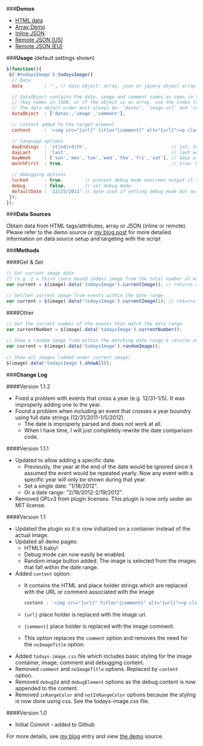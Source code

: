 ###**Demos**

* [HTML data](http://mottie.github.com/todaysImage/index.html)
* [Array Demo](http://mottie.github.com/todaysImage/todays-image-array.html)
* [Inline JSON](http://mottie.github.com/todaysImage/todays-image-json-inline.html)
* [Remote JSON (US)](http://mottie.github.com/todaysImage/todays-image-json-remote.html)
* [Remote JSON (EU)](http://mottie.github.com/todaysImage/todays-image-json-remote-eu.html)

###**Usage** (default settings shown)

```javascript
$(function(){
 $('#todaysImage').todaysImage({
  // Data
  data        : '', // data object: array, json or jquery object array

  // dataObject contains the date, image and comment names as seen in the data
  // (key names in JSON, or if the object is an array, use the index [0,1,2])
  // The data object order must always be: 'dates', 'image url' and 'comment'
  dataObject  : ['dates','image','comment'],

  // content added to the target element
  content     : '<img src="{url}" title="{comment}" alt="{url}"><p class="comment">{comment}</p>',

  // language options
  dayEndings  : 'st|nd|rd|th',                               // 1st, 2nd, 3rd, 4th, etc. (e.g. 1stMon & 3rdThu)
  dayLast     : 'last',                                      // last weekday/weekend of the month
  dayWeek     : ['sun','mon','tue','wed','thu','fri','sat'], // days of the week (case insensitive)
  monthFirst  : true,                                        // true: U.S. date format mm/dd/yy, if false: dd/mm/yy format applied

  // debugging options
  locked      : true,        // prevent debug mode onscreen output if true (debug setting from browser URL only).
  debug       : false,       // set debug mode.
  defaultDate : '12/25/2011' // date used if setting debug mode but no default date.
 });
});
```

###**Data Sources**

Obtain data from HTML tags/attributes, array or JSON (inline or remote).
Please refer to the demo source or [my blog post](http://wowmotty.blogspot.com/2010/07/todaysimage-v10.html) for more detailed information on data source setup and targeting with the script

###**Methods**

####Get & Set

```javascript
// Get current image data 
// (e.g. 2 = third (zero based index) image from the total number of matching images) 
var current = $(image).data('todaysImage').currentImage(); // returns array ['dates','image url','comment']

// Get/Set current image from events within the date range
var current = $(image).data('todaysImage').currentImage(1); // returns array ['dates','image url','comment']
```

####Other

```javascript
// Get the current number of the events that match the date range
var currentNumber = $(image).data('todaysImage').currentNumber();
 
// Show a random image from within the matching date range & returns array ['dates','image url','comment']
var current = $(image).data('todaysImage').randomImage();
 
// Show all images (added under current image)
$(image).data('todaysImage').showAll();
```

###**Change Log**

####Version 1.1.2

* Fixed a problem with events that cross a year (e.g. 12/31-1/5). It was improperly adding one to the year.
* Found a problem when including an event that crosses a year boundry using full date strings (12/31/2011-1/5/2012).
  * The date is improperly parsed and does not work at all.
  * When I have time, I will just completely rewrite the date comparison code.

####Version 1.1.1

* Updated to allow adding a specific date.
  * Previously, the year at the end of the date would be ignored since it assumed the event would be repeated yearly. Now any event with a specific year will only be shown during that year.
  * Set a single date: "1/18/2012".
  * Or a date range: "2/18/2012-2/19/2012".
* Removed GPLv3 from plugin licenses. This plugin is now only under an MIT license.

####Version 1.1

* Updated the plugin so it is now initialized on a container instead of the actual image.
* Updated all demo pages:
  * HTML5 baby!
  * Debug mode can now easily be enabled.
  * Random image button added. The image is selected from the images that fall within the date range.
* Added `content` option:
  * It contains the HTML and place holder strings which are replaced with the URL or comment associated with the image

    ```javascript
    content : '<img src="{url}" title="{comment}" alt="{url}"><p class="comment">{comment}</p>'
    ```

  * `{url}` place holder is replaced with the image url.
  * `{comment}` place holder is replaced with the image comment.
  * This option replaces the `comment` option and removes the need for the `noImageTitle` option.
* Added `todays-image.css` file which includes basic styling for the image container, image, comment and debugging content.
* Removed `comment` and `noImageTitle` options. Replaced by `content` option.
* Removed `debugId` and `debugElement` options as the debug content is now appended to the content.
* Removed `inRangeColor` and `notInRangeColor` options because the styling is now done using css. See the todays-image.css file.

####Version 1.0

* Initial Commit - added to Github

For more details, see [my blog](http://wowmotty.blogspot.com/2010/07/todaysimage-v10.html) entry and view [the demo](http://mottie.github.com/todaysImage/index.html) source.

